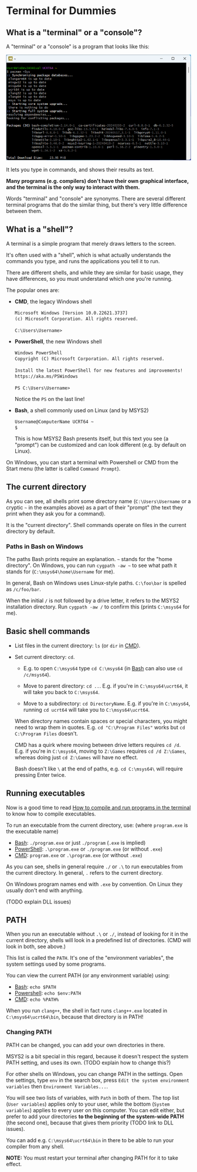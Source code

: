 # Terminal for Dummies

## What is a "terminal" or a "console"?

A "terminal" or a "console" is a program that looks like this:

[![MSYS2 terminal](/images/terminal.png)](/images/terminal.png)

It lets you type in commands, and shows their results as text.

**Many programs (e.g. compilers) don't have their own graphical interface, and the terminal is the only way to interact with them.**

Words "terminal" and "console" are synonyms. There are several different terminal programs that do the similar thing, but there's very little difference between them.

## What is a "shell"?

A terminal is a simple program that merely draws letters to the screen.

It's often used with a "shell", which is what actually understands the commands you type, and runs the applications you tell it to run.

There are different shells, and while they are similar for basic usage, they have differences, so you must understand which one you're running.

The popular ones are:

* **CMD**, the legacy Windows shell
  ```
  Microsoft Windows [Version 10.0.22621.3737]
  (c) Microsoft Corporation. All rights reserved.

  C:\Users\Username>
  ```

* **PowerShell**, the new Windows shell
  ```
  Windows PowerShell
  Copyright (C) Microsoft Corporation. All rights reserved.

  Install the latest PowerShell for new features and improvements! https://aka.ms/PSWindows

  PS C:\Users\Username>
  ```
  Notice the `PS` on the last line!

* **Bash**, a shell commonly used on Linux (and by MSYS2)
  ```
  Username@ComputerName UCRT64 ~
  $
  ```
  This is how MSYS2 Bash presents itself, but this text you see (a "prompt") can be customized and can look different (e.g. by default on Linux).

On Windows, you can start a terminal with Powershell or CMD from the Start menu (the latter is called `Command Prompt`).

## The current directory

As you can see, all shells print some directory name (`C:\Users\Username` or a cryptic `~` in the examples above) as a part of their "prompt" (the text they print when they ask you for a command).

It is the "current directory". Shell commands operate on files in the current directory by default.

### Paths in Bash on Windows

The paths Bash prints require an explanation. `~` stands for the "home directory". On Windows, you can run `cygpath -aw ~` to see what path it stands for (`C:\msys64\home\Username` for me).

In general, Bash on Windows uses Linux-style paths. `C:\foo\bar` is spelled as `/c/foo/bar`.

When the initial `/` is not followed by a drive letter, it refers to the MSYS2 installation directory. Run `cygpath -aw /` to confirm this (prints `C:\msys64` for me).

## Basic shell commands

* List files in the current directory: `ls` (or `dir` in [CMD](#what-is-a-shell)).

* Set current directory: `cd`.

  * E.g. to open `C:\msys64` type `cd C:\msys64` (in [Bash](#what-is-a-shell) can also use `cd /c/msys64`).

  * Move to parent directory: `cd ..`. E.g. if you're in `C:\msys64\ucrt64`, it will take you back to `C:\msys64`.

  * Move to a subdirectory: `cd DirectoryName`. E.g. if you're in `C:\msys64`, running `cd ucrt64` will take you to `C:\msys64\ucrt64`.

  When directory names contain spaces or special characters, you might need to wrap them in quotes. E.g. `cd "C:\Program Files"` works but `cd C:\Program Files` doesn't.

  CMD has a quirk where moving between drive letters requires `cd /d`. E.g. if you're in `C:\msys64`, moving to `Z:\Games` requires `cd /d Z:\Games`, whereas doing just `cd Z:\Games` will have no effect.

  Bash doesn't like `\` at the end of paths, e.g. `cd C:\msys64\` will require pressing Enter twice.

## Running executables

Now is a good time to read [How to compile and run programs in the terminal](/compiling_in_terminal_win.md) to know how to compile executables.

To run an executable from the current directory, use: (where `program.exe` is the executable name)

* [Bash](#what-is-a-shell): `./program.exe` or just `./program` (`.exe` is implied)
* [PowerShell](#what-is-a-shell): `.\program.exe` or `./program.exe` (or without `.exe`)
* [CMD](#what-is-a-shell): `program.exe` or `.\program.exe` (or without `.exe`)

As you can see, shells in general require `./` or `.\` to run executables from the current directory. In general, `.` refers to the current directory.

On Windows program names end with `.exe` by convention. On Linux they usually don't end with anything.

(TODO explain DLL issues)

## PATH

When you run an executable without `.\` or `./`, instead of looking for it in the current directory, shells will look in a predefined list of directories. (CMD will look in both, see above.)

This list is called the `PATH`. It's one of the "environment variables", the system settings used by some programs.

You can view the current PATH (or any environment variable) using:

* [Bash](#what-is-a-shell): `echo $PATH`
* [Powershell](#what-is-a-shell): `echo $env:PATH`
* [CMD](#what-is-a-shell): `echo %PATH%`

When you run `clang++`, the shell in fact runs `clang++.exe` located in `C:\msys64\ucrt64\bin`, because that directory is in PATH!

### Changing PATH

PATH can be changed, you can add your own directories in there.

MSYS2 is a bit special in this regard, because it doesn't respect the system PATH setting, and uses its own. (TODO explain how to change this?)

For other shells on Windows, you can change PATH in the settings. Open the settings, type `env` in the search box, press `Edit the system environment variables` then `Environment Variables...`.

You will see two lists of variables, with `Path` in both of them. The top list (`User variables`) applies only to your user, while the bottom (`System variables`) applies to every user on this computer. You can edit either, but prefer to add your directories **to the beginning of the system-wide PATH** (the second one), because that gives them priority (TODO link to DLL issues).

You can add e.g. `C:\msys64\ucrt64\bin` in there to be able to run your compiler from any shell.

**NOTE:** You must restart your terminal after changing PATH for it to take effect.
